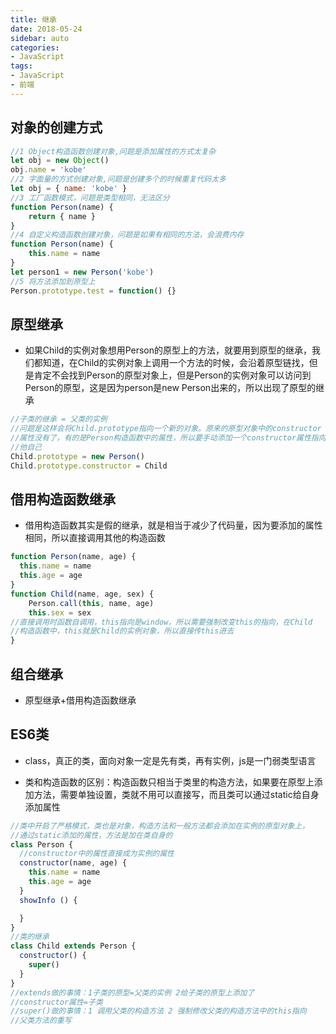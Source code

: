 ```yaml
---
title: 继承
date: 2018-05-24
sidebar: auto
categories:
- JavaScript
tags:
- JavaScript
- 前端
---
```


##  对象的创建方式

```JavaScript
//1 Object构造函数创建对象,问题是添加属性的方式太复杂
let obj = new Object()
obj.name = 'kobe'
//2 字面量的方式创建对象,问题是创建多个的时候重复代码太多
let obj = { name: 'kobe' }
//3 工厂函数模式，问题是类型相同，无法区分
function Person(name) {
    return { name }
}
//4 自定义构造函数创建对象，问题是如果有相同的方法，会浪费内存
function Person(name) {
    this.name = name
}
let person1 = new Person('kobe')
//5 将方法添加到原型上
Person.prototype.test = function() {}
```

##  原型继承

- 如果Child的实例对象想用Person的原型上的方法，就要用到原型的继承，我们都知道，在Child的实例对象上调用一个方法的时候，会沿着原型链找，但是肯定不会找到Person的原型对象上，但是Person的实例对象可以访问到Person的原型，这是因为person是new  Person出来的，所以出现了原型的继承

```JavaScript
//子类的继承 = 父类的实例
//问题是这样会将Child.prototype指向一个新的对象。原来的原型对象中的constructor
//属性没有了，有的是Person构造函数中的属性，所以要手动添加一个constructor属性指向
//他自己
Child.prototype = new Person()
Child.prototype.constructor = Child
```

##  借用构造函数继承
- 借用构造函数其实是假的继承，就是相当于减少了代码量，因为要添加的属性相同，所以直接调用其他的构造函数

```JavaScript
function Person(name, age) {
  this.name = name
  this.age = age
}
function Child(name, age, sex) {
    Person.call(this, name, age)
    this.sex = sex
//直接调用时函数自调用，this指向是window，所以需要强制改变this的指向，在Child
//构造函数中，this就是Child的实例对象，所以直接传this进去
}
```

##  组合继承

- 原型继承+借用构造函数继承

##  ES6类

- class，真正的类，面向对象一定是先有类，再有实例，js是一门弱类型语言

- 类和构造函数的区别：构造函数只相当于类里的构造方法，如果要在原型上添加方法，需要单独设置，类就不用可以直接写，而且类可以通过static给自身添加属性

```JavaScript
//类中开启了严格模式，类也是对象，构造方法和一般方法都会添加在实例的原型对象上，
//通过static添加的属性，方法是加在类自身的
class Person {
  //constructor中的属性直接成为实例的属性
  constructor(name, age) {
    this.name = name
    this.age = age
  }
  showInfo () {

  }
}
//类的继承
class Child extends Person {
  constructor() {
    super()
  }
}
//extends做的事情：1子类的原型=父类的实例 2给子类的原型上添加了
//constructor属性=子类
//super()做的事情：1 调用父类的构造方法 2 强制修改父类的构造方法中的this指向
//父类方法的重写
```